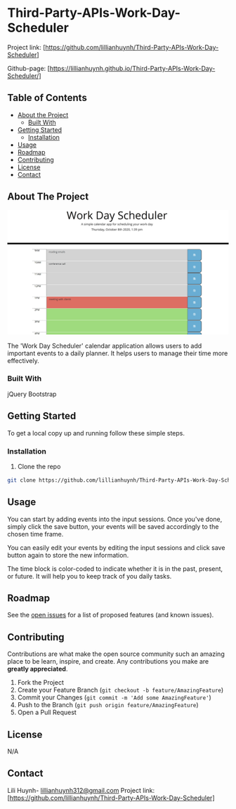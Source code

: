 # Third-Party-APIs-Work-Day-Scheduler

Project link: [https://github.com/lillianhuynh/Third-Party-APIs-Work-Day-Scheduler]

Github-page: [https://lillianhuynh.github.io/Third-Party-APIs-Work-Day-Scheduler/]

## Table of Contents

* [About the Project](#about-the-project)
  * [Built With](#built-with)
* [Getting Started](#getting-started)
  * [Installation](#installation)
* [Usage](#usage)
* [Roadmap](#roadmap)
* [Contributing](#contributing)
* [License](#license)
* [Contact](#contact)

## About The Project
![Project Screenshot](images/screenshot.png)

The 'Work Day Scheduler' calendar application allows users to add important events to a daily planner. It helps users to manage their time more effectively. 


### Built With

jQuery
Bootstrap

## Getting Started

To get a local copy up and running follow these simple steps.

### Installation

1. Clone the repo
```sh
git clone https://github.com/lillianhuynh/Third-Party-APIs-Work-Day-Scheduler
```

## Usage

You can start by adding events into the input sessions. Once you've done, simply click the save button, your events will be saved accordingly to the chosen time frame.

You can easily edit your events by editing the input sessions and click save button again to store the new information.

The time block is color-coded to indicate whether it is in the past, present, or future. It will help you to keep track of you daily tasks.


## Roadmap

See the [open issues](https://github.com/lillianhuynh/Third-Party-APIs-Work-Day-Scheduler/issues) for a list of proposed features (and known issues).

## Contributing

Contributions are what make the open source community such an amazing place to be learn, inspire, and create. Any contributions you make are **greatly appreciated**.

1. Fork the Project
2. Create your Feature Branch (`git checkout -b feature/AmazingFeature`)
3. Commit your Changes (`git commit -m 'Add some AmazingFeature'`)
4. Push to the Branch (`git push origin feature/AmazingFeature`)
5. Open a Pull Request

## License

N/A

## Contact

Lili Huynh- lillianhuynh312@gmail.com
Project link: [https://github.com/lillianhuynh/Third-Party-APIs-Work-Day-Scheduler]
